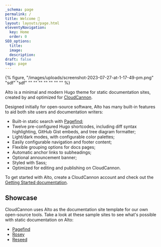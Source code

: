 ```yaml
---
_schema: page
permalink: /
title: Welcome 👋
layout: layouts/page.html
eleventyNavigation:
  key: Home
  order: 0
SEO_options:
  title:
  image:
  description:
draft: false
tags: page
---
```

{% figure, "/images/uploads/screenshot-2023-07-27-at-1-17-49-pm.png" "sdf" "sdf" "" "" "" "" "" "" "" %}

Alto is a minimal and modern Hugo theme for static documentation sites, created by and optimized for <a target="_blank" rel="noopener" href="https://cloudcannon.com">CloudCannon</a>.

Designed initially for open-source software, Alto has many built-in features to aid both site users and documentation writers:

* Built-in static search with <a target="_blank" rel="noopener" href="https://pagefind.app">Pagefind</a>;
* Twelve pre-configured Hugo shortcodes, including diff syntax highlighting, GitHub Gist embeds, and tree diagram formatter;
* Light/dark modes, with configurable color palettes;
* Easily configurable navigation and footer content;
* Flexible grouping options for docs pages;
* Automatic anchor links to subheadings;
* Optional announcement banner;
* Styled with Sass;
* Optimized for editing and publishing on CloudCannon.

To get started with Alto, create a CloudCannon account and check out the [Getting Started documentation](/docs/).

<!--more-->

## Showcase

CloudCannon uses Alto as the documentation site template for our own open-source tools. Take a look at these sample sites to see what's possible with static documentation on Alto:&nbsp;

* <a target="_blank" rel="noopener" href="https://pagefind.app/">Pagefind</a>
* <a target="_blank" rel="noopener" href="https://rosey.app/">Rosey</a>
* <a target="_blank" rel="noopener" href="https://reseed.app/">Reseed</a>